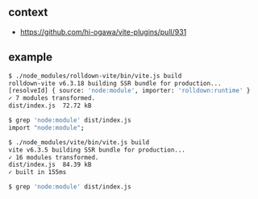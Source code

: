 ## context

- https://github.com/hi-ogawa/vite-plugins/pull/931

## example

```sh
$ ./node_modules/rolldown-vite/bin/vite.js build
rolldown-vite v6.3.18 building SSR bundle for production...
[resolveId] { source: 'node:module', importer: 'rolldown:runtime' }
✓ 7 modules transformed.
dist/index.js  72.72 kB

$ grep 'node:module' dist/index.js
import "node:module";

$ ./node_modules/vite/bin/vite.js build
vite v6.3.5 building SSR bundle for production...
✓ 16 modules transformed.
dist/index.js  84.39 kB
✓ built in 155ms

$ grep 'node:module' dist/index.js
```
